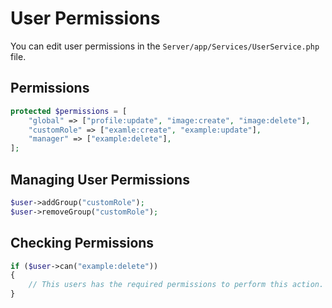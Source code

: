 # User Permissions

You can edit user permissions in the `Server/app/Services/UserService.php` file.

## Permissions

```php
protected $permissions = [
    "global" => ["profile:update", "image:create", "image:delete"],
    "customRole" => ["examle:create", "example:update"],
    "manager" => ["example:delete"],
];
```

## Managing User Permissions

```php
$user->addGroup("customRole");
$user->removeGroup("customRole");
```

## Checking Permissions

```php
if ($user->can("example:delete"))
{
    // This users has the required permissions to perform this action.
}
```
